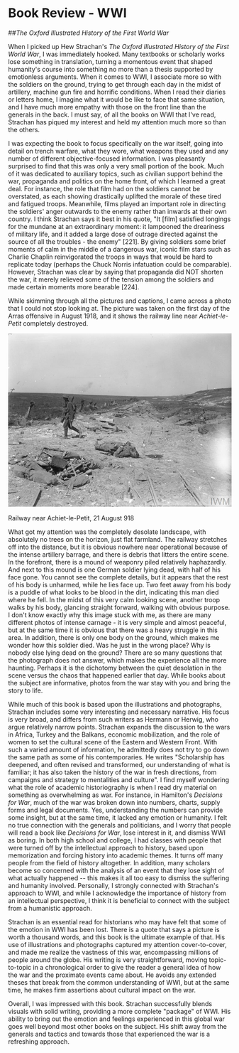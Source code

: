 # Book Review - WWI 

##*The Oxford Illustrated History of the First World War*

When I picked up Hew Strachan's *The Oxford Illustrated History of the First World War*, I was immediately hooked. Many textbooks or scholarly works lose something in translation, turning a momentous event that shaped humanity's course into something no more than a thesis supported by emotionless arguments. When it comes to WWI, I associate more so with the soldiers on the ground, trying to get through each day in the midst of artillery, machine gun fire and horrific conditions. When I read their diaries or letters home, I imagine what it would be like to face that same situation, and I have much more empathy with those on the front line than the generals in the back. I must say, of all the books on WWI that I've read, Strachan has piqued my interest and held my attention much more so than the others.

I was expecting the book to focus specifically on the war itself, going into detail on trench warfare, what they wore, what weapons they used and any number of different objective-focused information. I was pleasantly surprised to find that this was only a very small portion of the book. Much of it was dedicated to auxiliary topics, such as civilian support behind the war, propaganda and politics on the home front, of which I learned a great deal. For instance, the role that film had on the soldiers cannot be overstated, as each showing drastically uplifted the morale of these tired and fatigued troops. Meanwhile, films played an important role in directing the soldiers' anger outwards to the enemy rather than inwards at their own country. I think Strachan says it best in his quote, "It \[film\] satisfied longings for the mundane at an extraordinary moment: it lampooned the dreariness of military life, and it added a large dose of outrage directed against the source of all the troubles - the enemy" \[221\]. By giving soldiers some brief moments of calm in the middle of a dangerous war, iconic film stars such as Charlie Chaplin reinvigorated the troops in ways that would be hard to replicate today (perhaps the Chuck Norris infatuation could be comparable). However, Strachan was clear by saying that propaganda did NOT shorten the war, it merely relieved some of the tension among the soldiers and made certain moments more bearable \[224\].

While skimming through all the pictures and captions, I came across a photo that I could not stop looking at. The picture was taken on the first day of the Arras offensive in August 1918, and it shows the railway line near *Achiet-le-Petit* completely destroyed. 

![im_ww1_01](../im/im_ww1_01.jpg)

Railway near Achiet-le-Petit, 21 August 918

What got my attention was the completely desolate landscape, with absolutely no trees on the horizon, just flat farmland. The railway stretches off into the distance, but it is obvious nowhere near operational because of the intense artillery barrage, and there is debris that litters the entire scene. In the forefront, there is a mound of weaponry piled relatively haphazardly. And next to this mound is one German soldier lying dead, with half of his face gone. You cannot see the complete details, but it appears that the rest of his body is unharmed, while he lies face up. Two feet away from his body is a puddle of what looks to be blood in the dirt, indicating this man died where he fell. In the midst of this very calm looking scene, another troop walks by his body, glancing straight forward, walking with obvious purpose. I don't know exactly why this image stuck with me, as there are many different photos of intense carnage - it is very simple and almost peaceful, but at the same time it is obvious that there was a heavy struggle in this area. In addition, there is only one body on the ground, which makes me wonder how this soldier died. Was he just in the wrong place? Why is nobody else lying dead on the ground? There are so many questions that the photograph does not answer, which makes the experience all the more haunting. Perhaps it is the dichotomy between the quiet desolation in the scene versus the chaos that happened earlier that day. While books about the subject are informative, photos from the war stay with you and bring the story to life.

While much of this book is based upon the illustrations and photographs, Strachan includes some very interesting and necessary narrative. His focus is very broad, and differs from such writers as Hermann or Herwig, who argue relatively narrow points. Strachan expands the discussion to the wars in Africa, Turkey and the Balkans, economic mobilization, and the role of women to set the cultural scene of the Eastern and Western Front. With such a varied amount of information, he admittedly does not try to go down the same path as some of his contemporaries. He writes "Scholarship has deepened, and often revised and transformed, our understanding of what is familiar; it has also taken the history of the war in fresh directions, from campaigns and strategy to mentalities and culture". I find myself wondering what the role of academic historiography is when I read dry material on something as overwhelming as war. For instance, in Hamilton's *Decisions for War*, much of the war was broken down into numbers, charts, supply forms and legal documents. Yes, understanding the numbers can provide some insight, but at the same time, it lacked any emotion or humanity. I felt no true connection with the generals and politicians, and I worry that people will read a book like *Decisions for War*, lose interest in it, and dismiss WWI as boring. In both high school and college, I had classes with people that were turned off by the intellectual approach to history, based upon memorization and forcing history into academic themes. It turns off many people from the field of history altogether. In addition, many scholars become so concerned with the analysis of an event that they lose sight of what actually happened -- this makes it all too easy to dismiss the suffering and humanity involved. Personally, I strongly connected with Strachan's approach to WWI, and while I acknowledge the importance of history from an intellectual perspective, I think it is beneficial to connect with the subject from a humanistic approach.

Strachan is an essential read for historians who may have felt that some of the emotion in WWI has been lost. There is a quote that says a picture is worth a thousand words, and this book is the ultimate example of that. His use of illustrations and photographs captured my attention cover-to-cover, and made me realize the vastness of this war, encompassing millions of people around the globe. His writing is very straightforward, moving topic-to-topic in a chronological order to give the reader a general idea of how the war and the proximate events came about. He avoids any extended theses that break from the common understanding of WWI, but at the same time, he makes firm assertions about cultural impact on the war.

Overall, I was impressed with this book. Strachan successfully blends visuals with solid writing, providing a more complete "package" of WWI. His ability to bring out the emotion and feelings experienced in this global war goes well beyond most other books on the subject. His shift away from the generals and tactics and towards those that experienced the war is a refreshing approach.
